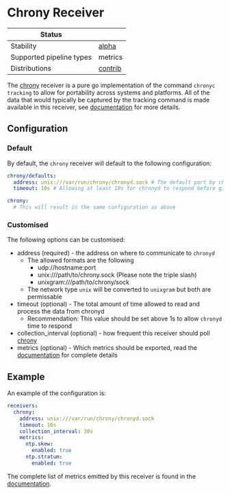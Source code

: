 # Chrony Receiver

| Status                   |           |
| ------------------------ | --------- |
| Stability                | [alpha]   |
| Supported pipeline types | metrics   |
| Distributions            | [contrib] |

The [chrony] receiver is a pure go implementation of the command `chronyc tracking` to allow for
portability across systems and platforms. All of the data that would typically be captured by
the tracking command is made available in this receiver, see [documentation](./documentation.md) for
more details.

## Configuration

### Default

By default, the `chrony` receiver will default to the following configuration:

```yaml
chrony/defaults:
  address: unix:///var/run/chrony/chronyd.sock # The default port by chronyd to allow cmd access
  timeout: 10s # Allowing at least 10s for chronyd to respond before giving up

chrony:
  # This will result in the same configuration as above
```

### Customised

The following options can be customised:

- address (required) - the address on where to communicate to `chronyd`
  - The allowed formats are the following
    - udp://hostname:port
    - unix:///path/to/chrony.sock (Please note the triple slash)
    - unixgram:///path/to/chrony/sock
  - The network type `unix` will be converted to `unixgram` but both are permissable
- timeout (optional) - The total amount of time allowed to read and process the data from chronyd
  - Recommendation: This value should be set above 1s to allow `chronyd` time to respond
- collection_interval (optional) - how frequent this receiver should poll [chrony]
- metrics (optional) - Which metrics should be exported, read the [documentation] for complete details

## Example

An example of the configuration is:

```yaml
receivers:
  chrony:
    address: unix:///var/run/chrony/chronyd.sock
    timeout: 10s
    collection_interval: 30s
    metrics:
      ntp.skew:
        enabled: true
      ntp.stratum:
        enabled: true
```

The complete list of metrics emitted by this receiver is found in the [documentation].

[alpha]: https://github.com/open-telemetry/opentelemetry-collector#alpha
[contrib]: https://github.com/open-telemetry/opentelemetry-collector-releases/tree/main/distributions/otelcol-contrib
[documentation]: ./documentation.md
[chrony]: https://chrony.tuxfamily.org/
